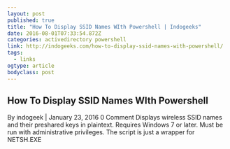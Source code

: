 ```yaml
---
layout: post 
published: true 
title: "How To Display SSID Names WIth Powershell | Indogeeks" 
date: 2016-08-01T07:33:54.872Z
categories: activedirectory powershell
link: http://indogeeks.com/how-to-display-ssid-names-with-powershell/ 
tags:
  - links
ogtype: article 
bodyclass: post 
---
```


## How To Display SSID Names WIth Powershell

By indogeek | January 23, 2016 0 Comment
Displays wireless SSID names and their preshared keys in plaintext. Requires Windows 7 or later. Must be run with administrative privileges. The script is just a wrapper for NETSH.EXE